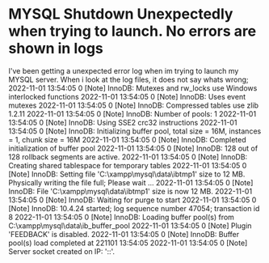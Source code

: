 
# MYSQL Shutdown Unexpectedly when trying to launch. No errors are shown in logs

I've been getting a unexpected error log when im trying to launch my MYSQL server. When i look at the log files, it does not say whats wrong;
2022-11-01 13:54:05 0 [Note] InnoDB: Mutexes and rw_locks use Windows interlocked functions
2022-11-01 13:54:05 0 [Note] InnoDB: Uses event mutexes
2022-11-01 13:54:05 0 [Note] InnoDB: Compressed tables use zlib 1.2.11
2022-11-01 13:54:05 0 [Note] InnoDB: Number of pools: 1
2022-11-01 13:54:05 0 [Note] InnoDB: Using SSE2 crc32 instructions
2022-11-01 13:54:05 0 [Note] InnoDB: Initializing buffer pool, total size = 16M, instances = 1, chunk size = 16M
2022-11-01 13:54:05 0 [Note] InnoDB: Completed initialization of buffer pool
2022-11-01 13:54:05 0 [Note] InnoDB: 128 out of 128 rollback segments are active.
2022-11-01 13:54:05 0 [Note] InnoDB: Creating shared tablespace for temporary tables
2022-11-01 13:54:05 0 [Note] InnoDB: Setting file 'C:\xampp\mysql\data\ibtmp1' size to 12 MB. Physically writing the file full; Please wait ...
2022-11-01 13:54:05 0 [Note] InnoDB: File 'C:\xampp\mysql\data\ibtmp1' size is now 12 MB.
2022-11-01 13:54:05 0 [Note] InnoDB: Waiting for purge to start
2022-11-01 13:54:05 0 [Note] InnoDB: 10.4.24 started; log sequence number 47054; transaction id 8
2022-11-01 13:54:05 0 [Note] InnoDB: Loading buffer pool(s) from C:\xampp\mysql\data\ib_buffer_pool
2022-11-01 13:54:05 0 [Note] Plugin 'FEEDBACK' is disabled.
2022-11-01 13:54:05 0 [Note] InnoDB: Buffer pool(s) load completed at 221101 13:54:05
2022-11-01 13:54:05 0 [Note] Server socket created on IP: '::'.


        
